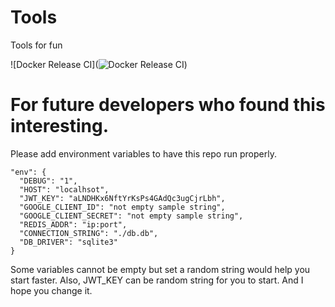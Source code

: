 # Tools
Tools for fun

![Docker Release CI](![Docker Release CI](https://github.com/Z-M-Huang/Tools/workflows/Docker%20Release%20CI/badge.svg))

# For future developers who found this interesting.
Please add environment variables to have this repo run properly.
```
"env": {
  "DEBUG": "1",
  "HOST": "localhsot",
  "JWT_KEY": "aLNDHKx6NftYrKsPs4GAdQc3ugCjrLbh",
  "GOOGLE_CLIENT_ID": "not empty sample string",
  "GOOGLE_CLIENT_SECRET": "not empty sample string",
  "REDIS_ADDR": "ip:port",
  "CONNECTION_STRING": "./db.db",
  "DB_DRIVER": "sqlite3"
}
```
Some variables cannot be empty but set a random string would help you start faster. Also, JWT_KEY can be random string for you to start. And I hope you change it.